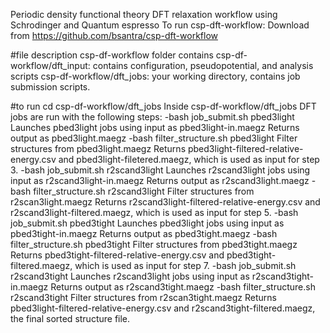 Periodic density functional theory DFT relaxation workflow using Schrodinger and Quantum espresso
To run csp-dft-workflow:
Download from https://github.com/bsantra/csp-dft-workflow

#file description
csp-df-workflow folder contains 
    csp-df-workflow/dft_input: contains configuration, pseudopotential, and analysis scripts
    csp-df-workflow/dft_jobs: your working directory, contains job submission scripts.

#to run
cd csp-df-workflow/dft_jobs
    Inside csp-df-workflow/dft_jobs DFT jobs are run with the following steps:
    -bash job_submit.sh pbed3light
        Launches pbed3light jobs using input as pbed3light-in.maegz
        Returns output as pbed3light.maegz
    -bash filter_structure.sh pbed3light
        Filter structures from pbed3light.maegz
        Returns pbed3light-filtered-relative-energy.csv and pbed3light-filetered.maegz, which is used as input for step 3.
    -bash job_submit.sh r2scand3light
        Launches r2scand3light jobs using input as r2scand3light-in.maegz
        Returns output as r2scand3light.maegz
    -bash filter_structure.sh r2scand3light
        Filter structures from r2scan3light.maegz
        Returns r2scand3light-filtered-relative-energy.csv and r2scand3light-filtered.maegz, which is used as input for step 5.
    -bash job_submit.sh pbed3tight
        Launches pbed3light jobs using input as pbed3tight-in.maegz
        Returns output as pbed3tight.maegz
    -bash filter_structure.sh pbed3tight
        Filter structures from pbed3tight.maegz
        Returns pbed3tight-filtered-relative-energy.csv and pbed3tight-filtered.maegz, which is used as input for step 7.
    -bash job_submit.sh r2scand3tight
        Launches r2scand3light jobs using input as r2scand3tight-in.maegz
        Returns output as r2scand3tight.maegz
    -bash filter_structure.sh r2scand3tight
        Filter structures from r2scan3tight.maegz
        Returns pbed3light-filtered-relative-energy.csv and r2scand3tight-filtered.maegz, the final sorted structure file.

